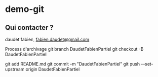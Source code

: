 # demo-git

## Qui contacter ?
daudet fabien, fabien.daudet@gmail.com

Process d'archivage
git branch DaudetFabienPartiel
git checkout -B DaudetFabienPartiel

git add README.md
git commit -m "DaudetFabienPartiel"
git push --set-upstream origin DaudetFabienPartiel